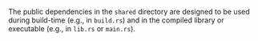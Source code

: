 The public dependencies in the `shared` directory are designed to be used during build-time (e.g., in `build.rs`) and in the compiled library or executable (e.g., in `lib.rs` or `main.rs`).
